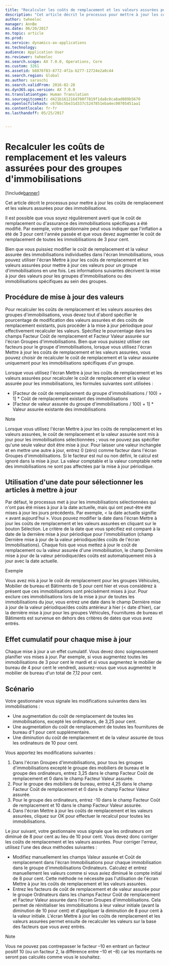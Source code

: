 ```yaml
---
title: "Recalculer les coûts de remplacement et les valeurs assurées pour des groupes d'immobilisations"
description: "Cet article décrit le processus pour mettre à jour les coûts de remplacement et les valeurs assurées pour des immobilisations."
author: twheeloc
manager: AnnBe
ms.date: 06/20/2017
ms.topic: article
ms.prod: 
ms.service: dynamics-ax-applications
ms.technology: 
audience: Application User
ms.reviewer: twheeloc
ms.search.scope: AX 7.0.0, Operations, Core
ms.custom: 3261
ms.assetid: b8876f83-8772-4f2a-b277-12724e2a0c44
ms.search.region: Global
ms.author: saraschi
ms.search.validFrom: 2016-02-28
ms.dyn365.ops.version: AX 7.0.0
ms.translationtype: Human Translation
ms.sourcegitcommit: d421b161216d700f7819f1da8c0ca8ad089b5670
ms.openlocfilehash: c67bbc5be31d337c5247851eba4ec00705451aa1
ms.contentlocale: fr-fr
ms.lasthandoff: 05/25/2017


---
```


# <a name="recalculate-replacement-costs-and-insured-values-for-fixed-asset-groups"></a>Recalculer les coûts de remplacement et les valeurs assurées pour des groupes d'immobilisations

[!include[banner](../includes/banner.md)]


Cet article décrit le processus pour mettre à jour les coûts de remplacement et les valeurs assurées pour des immobilisations.

Il est possible que vous soyez régulièrement averti que le coût de remplacement ou d'assurance des immobilisations spécifiques a été modifié. Par exemple, votre gestionnaire peut vous indiquer que l'inflation a été de 3 pour cent l'année passée et que vous devez augmenter le coût de remplacement de toutes les immobilisations de 3 pour cent. 

Bien que vous puissiez modifier le coût de remplacement et la valeur assurée des immobilisations individuelles dans l'écran Immobilisations, vous pouvez utiliser l'écran Mettre à jour les coûts de remplacement et les valeurs assurées pour mettre à jour ces valeurs pour un groupe d'immobilisations en une fois. Les informations suivantes décrivent la mise à jour des valeurs pour les groupes d'immobilisations ou des immobilisations spécifiques au sein des groupes.

## <a name="how-values-are-updated"></a>Procédure de mise à jour des valeurs
Pour recalculer les coûts de remplacement et les valeurs assurées des groupes d'immobilisations, vous devez tout d'abord spécifier le pourcentage de modification des valeurs assurées et des coûts de remplacement existants, puis procéder à la mise à jour périodique pour effectivement recalculer les valeurs. Spécifiez le pourcentage dans les champs Facteur Coût de remplacement et Facteur Valeur assurée sur l'écran Groupes d'immobilisations. Bien que vous puissiez utiliser ces facteurs pour le groupe d'immobilisations, lorsque vous utilisez l'écran Mettre à jour les coûts de remplacement et les valeurs assurées, vous pouvez choisir de recalculer le coût de remplacement et la valeur assurée uniquement pour les immobilisations spécifiques d'un groupe. 

Lorsque vous utilisez l'écran Mettre à jour les coûts de remplacement et les valeurs assurées pour recalculer le coût de remplacement et la valeur assurée pour les immobilisations, les formules suivantes sont utilisées :

-   \[Facteur de coût de remplacement du groupe d'immobilisations / 100) + 1\] \* Coût de remplacement existant des immobilisations
-   \[Facteur de valeur assurée du groupe d'immobilisations / 100) + 1\] \* Valeur assurée existante des immobilisations

> [!NOTE] 
> Lorsque vous utilisez l'écran Mettre à jour les coûts de remplacement et les valeurs assurées, le coût de remplacement et la valeur assurée sont mis à jour pour les immobilisations sélectionnées ; vous ne pouvez pas spécifier qu'une seule valeur doit être mise à jour. Pour laisser une valeur inchangée et en mettre une autre à jour, entrez 0 (zéro) comme facteur dans l'écran Groupes d'immobilisations. Si le facteur est nul ou non défini, le calcul est ignoré dans la mise à jour. La valeur comptable et la valeur comptable nette des immobilisations ne sont pas affectées par la mise à jour périodique. 

## <a name="how-to-use-a-date-to-select-which-items-to-update"></a>Utilisation d'une date pour sélectionner les articles à mettre à jour
Par défaut, le processus met à jour les immobilisations sélectionnées qui n'ont pas été mises à jour à la date actuelle, mais qui ont peut-être été mises à jour les jours précédents. Par exemple, &lt; la date actuelle signifie « avant aujourd'hui ». Vous pouvez modifier la date dans l'écran Mettre à jour les coûts de remplacement et les valeurs assurées en cliquant sur le bouton Sélection. Le critère de la date que vous spécifiez est comparé à la date de la dernière mise à jour périodique pour l'immobilisation (champ Dernière mise à jour de la valeur périodique/des coûts de l'écran Immobilisations). Chaque fois que vous mettez à jour le coût de remplacement ou la valeur assurée d'une immobilisation, le champ Dernière mise à jour de la valeur périodique/des coûts est automatiquement mis à jour avec la date actuelle. 

Exemple 

Vous avez mis à jour le coût de remplacement pour les groupes Véhicules, Mobilier de bureau et Bâtiments de 5 pour cent hier et vous considérez à présent que ces immobilisations sont précisément mises à jour. Pour exclure ces immobilisations lors de la mise à jour de toutes les immobilisations du jour, vous entrez une date dans le champ Dernière mise à jour de la valeur périodique/des coûts antérieur à hier (&lt; date d'hier), car la dernière mise à jour pour les groupes Véhicules, Fournitures de bureau et Bâtiments est survenue en dehors des critères de dates que vous avez entrés.

## <a name="cumulative-effect-of-each-update"></a>Effet cumulatif pour chaque mise à jour
Chaque mise à jour a un effet cumulatif. Vous devez donc soigneusement planifier vos mises à jour. Par exemple, si vous augmentez toutes les immobilisations de 3 pour cent le mardi et si vous augmentez le mobilier de bureau de 4 pour cent le vendredi, assurez-vous que vous augmentez le mobilier de bureau d'un total de 7,12 pour cent.

## <a name="scenario"></a>Scénario
Votre gestionnaire vous signale les modifications suivantes dans les immobilisations :
-   Une augmentation du coût de remplacement de toutes les immobilisations, excepté les ordinateurs, de 3,25 pour cent.
-   Une augmentation du coût de remplacement de toutes les fournitures de bureau d'1 pour cent supplémentaire.
-   Une diminution du coût de remplacement et de la valeur assurée de tous les ordinateurs de 10 pour cent.

Vous apportez les modifications suivantes :
1.  Dans l'écran Groupes d'immobilisations, pour tous les groupes d'immobilisations excepté le groupe des mobiliers de bureau et le groupe des ordinateurs, entrez 3,25 dans le champ Facteur Coût de remplacement et 0 dans le champ Facteur Valeur assurée.
2.  Pour le groupe des mobiliers de bureau, entrez 4,25 dans le champ Facteur Coût de remplacement et 0 dans le champ Facteur Valeur assurée.
3.  Pour le groupe des ordinateurs, entrez -10 dans le champ Facteur Coût de remplacement et 10 dans le champ Facteur Valeur assurée.
4.  Dans l'écran Mettre à jour les coûts de remplacement et les valeurs assurées, cliquez sur OK pour effectuer le recalcul pour toutes les immobilisations.

Le jour suivant, votre gestionnaire vous signale que les ordinateurs ont diminué de 8 pour cent au lieu de 10 pour cent. Vous devez donc corriger les coûts de remplacement et les valeurs assurées. Pour corriger l'erreur, utilisez l'une des deux méthodes suivantes :
-   Modifiez manuellement les champs Valeur assurée et Coût de remplacement dans l'écran Immobilisations pour chaque immobilisation dans le groupe d'immobilisations Ordinateurs. Calculez et entrez manuellement les valeurs comme si vous aviez diminué le compte initial de 8 pour cent. Cette méthode ne nécessite pas l'utilisation de l'écran Mettre à jour les coûts de remplacement et les valeurs assurées.
-   Entrez les facteurs de coût de remplacement et de valeur assurée pour le groupe Ordinateurs dans les champs Facteur Coût de remplacement et Facteur Valeur assurée dans l'écran Groupes d'immobilisations. Cela permet de réinitialiser les immobilisations à leur valeur initiale (avant la diminution de 10 pour cent) et d'appliquer la diminution de 8 pour cent à la valeur initiale. L'écran Mettre à jour les coûts de remplacement et les valeurs assurées permet ensuite de recalculer les valeurs sur la base des facteurs que vous avez entrés.

> [!NOTE]  
> Vous ne pouvez pas contrepasser le facteur –10 en entrant un facteur positif 10 (ou un facteur 2, la différence entre –10 et –8) car les montants ne seront pas calculés comme vous le souhaitez. 






